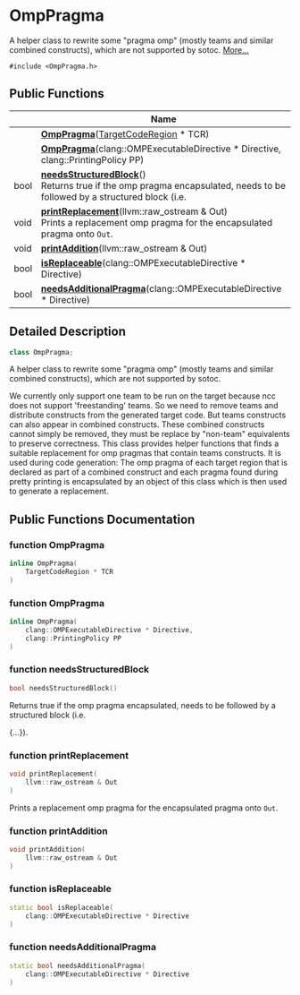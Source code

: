 # OmpPragma



A helper class to rewrite some "pragma omp" (mostly teams and similar combined constructs), which are not supported by sotoc.  [More...](#detailed-description)


`#include <OmpPragma.h>`

## Public Functions

|                | Name           |
| -------------- | -------------- |
| | **[OmpPragma](Classes/classOmpPragma.md#function-omppragma)**([TargetCodeRegion](Classes/classTargetCodeRegion.md) * TCR) |
| | **[OmpPragma](Classes/classOmpPragma.md#function-omppragma)**(clang::OMPExecutableDirective * Directive, clang::PrintingPolicy PP) |
| bool | **[needsStructuredBlock](Classes/classOmpPragma.md#function-needsstructuredblock)**()<br>Returns true if the omp pragma encapsulated, needs to be followed by a structured block (i.e.  |
| void | **[printReplacement](Classes/classOmpPragma.md#function-printreplacement)**(llvm::raw_ostream & Out)<br>Prints a replacement omp pragma for the encapsulated pragma onto `Out`.  |
| void | **[printAddition](Classes/classOmpPragma.md#function-printaddition)**(llvm::raw_ostream & Out) |
| bool | **[isReplaceable](Classes/classOmpPragma.md#function-isreplaceable)**(clang::OMPExecutableDirective * Directive) |
| bool | **[needsAdditionalPragma](Classes/classOmpPragma.md#function-needsadditionalpragma)**(clang::OMPExecutableDirective * Directive) |

## Detailed Description

```cpp
class OmpPragma;
```

A helper class to rewrite some "pragma omp" (mostly teams and similar combined constructs), which are not supported by sotoc. 

We currently only support one team to be run on the target because ncc does not support 'freestanding' teams. So we need to remove teams and distribute constructs from the generated target code. But teams constructs can also appear in combined constructs. These combined constructs cannot simply be removed, they must be replace by "non-team" equivalents to preserve correctness. This class provides helper functions that finds a suitable replacement for omp pragmas that contain teams constructs. It is used during code generation: The omp pragma of each target region that is declared as part of a combined construct and each pragma found during pretty printing is encapsulated by an object of this class which is then used to generate a replacement. 

## Public Functions Documentation

### function OmpPragma

```cpp
inline OmpPragma(
    TargetCodeRegion * TCR
)
```


### function OmpPragma

```cpp
inline OmpPragma(
    clang::OMPExecutableDirective * Directive,
    clang::PrintingPolicy PP
)
```


### function needsStructuredBlock

```cpp
bool needsStructuredBlock()
```

Returns true if the omp pragma encapsulated, needs to be followed by a structured block (i.e. 

{...}). 


### function printReplacement

```cpp
void printReplacement(
    llvm::raw_ostream & Out
)
```

Prints a replacement omp pragma for the encapsulated pragma onto `Out`. 

### function printAddition

```cpp
void printAddition(
    llvm::raw_ostream & Out
)
```


### function isReplaceable

```cpp
static bool isReplaceable(
    clang::OMPExecutableDirective * Directive
)
```


### function needsAdditionalPragma

```cpp
static bool needsAdditionalPragma(
    clang::OMPExecutableDirective * Directive
)
```


